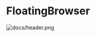 # FloatingBrowser

![docs/header.png](https://github.com/foreggs/FloatingBrowser/blob/master/docs/header.pngg)
